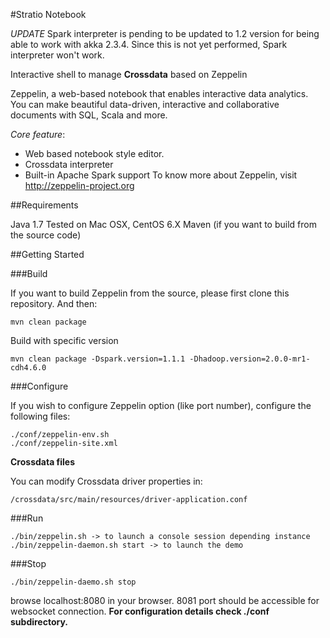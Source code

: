 #Stratio Notebook

_UPDATE_ Spark interpreter is pending to be updated to 1.2 version for being able to work with akka 2.3.4. Since this is not yet performed, Spark interpreter won't work.

Interactive shell to manage **Crossdata** based on Zeppelin

Zeppelin, a web-based notebook that enables interactive data analytics. You can make beautiful data-driven, interactive and collaborative documents with SQL, Scala and more.

_Core feature_:

+ Web based notebook style editor.
+ Crossdata interpreter
+ Built-in Apache Spark support
To know more about Zeppelin, visit http://zeppelin-project.org

##Requirements


Java 1.7
Tested on Mac OSX, CentOS 6.X
Maven (if you want to build from the source code)

##Getting Started


###Build

If you want to build Zeppelin from the source, please first clone this repository. And then:
```
mvn clean package
```

Build with specific version
```
mvn clean package -Dspark.version=1.1.1 -Dhadoop.version=2.0.0-mr1-cdh4.6.0
```

###Configure

If you wish to configure Zeppelin option (like port number), configure the following files:
```
./conf/zeppelin-env.sh
./conf/zeppelin-site.xml
```
**Crossdata files**

You can modify Crossdata driver properties in:
```
/crossdata/src/main/resources/driver-application.conf
```


###Run
```
./bin/zeppelin.sh -> to launch a console session depending instance 
./bin/zeppelin-daemon.sh start -> to launch the demo
```

###Stop
```
./bin/zeppelin-daemo.sh stop
```

browse localhost:8080 in your browser. 8081 port should be accessible for websocket connection.
**For configuration details check ./conf subdirectory.**
